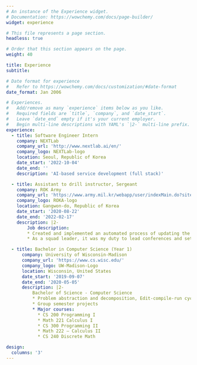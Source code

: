 ```yaml
---
# An instance of the Experience widget.
# Documentation: https://wowchemy.com/docs/page-builder/
widget: experience

# This file represents a page section.
headless: true

# Order that this section appears on the page.
weight: 40

title: Experience
subtitle:

# Date format for experience
#   Refer to https://wowchemy.com/docs/customization/#date-format
date_format: Jan 2006

# Experiences.
#   Add/remove as many `experience` items below as you like.
#   Required fields are `title`, `company`, and `date_start`.
#   Leave `date_end` empty if it's your current employer.
#   Begin multi-line descriptions with YAML's `|2-` multi-line prefix.
experience:
  - title: Software Engineer Intern
    company: NEXTLab
    company_url: 'http://www.nextlab.ai/en/'
    company_logo: NEXTLab-logo
    location: Seoul, Republic of Korea
    date_start: '2022-10-04'
    date_end: ''
    description: 'AI-based service development (full stack)'

  - title: Assistant to drill instructor, Sergeant
    company: ROK Army
    company_url: 'https://www.army.mil.kr/webapp/user/indexMain.do?siteId=english'
    company_logo: ROKA-logo
    location: Gangwon-do, Republic of Korea
    date_start: '2020-08-22'
    date_end: '2022-02-17'
    description: |2-
        Job description:
        * Created and implemented an automated process of updating the gun bulletin board
        * As a squad leader, it was my duty to lead conferences and settle problems and complaints of my squad in my unit

  - title: Bachelor in Computer Science (Year 1)
      company: University of Wisconsin-Madison
      company_url: 'https://www.cs.wisc.edu/'
      company_logo: UW-Madison-Logo
      location: Wisconsin, United States
      date_start: '2019-09-07'
      date_end: '2020-05-05'
      description: |2-
          Bachelor of Science - Computer Science
          * Problem abstraction and decomposition, Edit-compile-run cycle, Testing and debugging techniques, IO processing techniques, Object-Oriented Programming, Parametric polymorphism, Complexity analysis
          * Group semester projects
          * Major courses:
            * CS 200 Programming I
            * Math 221 Calculus I
            * CS 300 Programming II
            * Math 222 – Calculus II
            * CS 240 Discrete Math

design:
  columns: '3'
---
```

